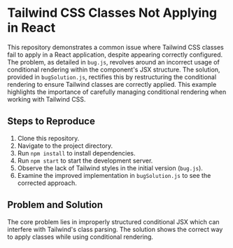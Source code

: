# Tailwind CSS Classes Not Applying in React

This repository demonstrates a common issue where Tailwind CSS classes fail to apply in a React application, despite appearing correctly configured.  The problem, as detailed in `bug.js`, revolves around an incorrect usage of conditional rendering within the component's JSX structure.  The solution, provided in `bugSolution.js`, rectifies this by restructuring the conditional rendering to ensure Tailwind classes are correctly applied.  This example highlights the importance of carefully managing conditional rendering when working with Tailwind CSS.

## Steps to Reproduce

1. Clone this repository.
2. Navigate to the project directory.
3. Run `npm install` to install dependencies.
4. Run `npm start` to start the development server.
5. Observe the lack of Tailwind styles in the initial version (`bug.js`).
6. Examine the improved implementation in `bugSolution.js` to see the corrected approach.

## Problem and Solution

The core problem lies in improperly structured conditional JSX which can interfere with Tailwind's class parsing. The solution shows the correct way to apply classes while using conditional rendering.